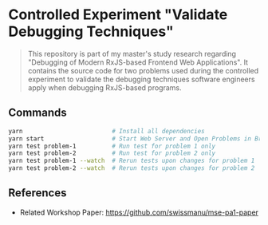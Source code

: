 # Controlled Experiment "Validate Debugging Techniques"

> This repository is part of my master's study research regarding "Debugging of Modern RxJS-based Frontend Web Applications". It contains the source code for two problems used during the controlled experiment to validate the debugging techniques software engineers apply when debugging RxJS-based programs.

## Commands

```bash
yarn                         # Install all dependencies
yarn start                   # Start Web Server and Open Problems in Browser
yarn test problem-1          # Run test for problem 1 only
yarn test problem-2          # Run test for problem 2 only
yarn test problem-1 --watch  # Rerun tests upon changes for problem 1
yarn test problem-2 --watch  # Rerun tests upon changes for problem 2
```

## References

- Related Workshop Paper: https://github.com/swissmanu/mse-pa1-paper